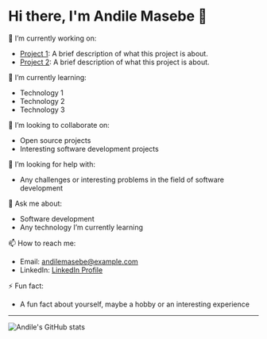 # Hi there, I'm Andile Masebe 👋

🔭 I’m currently working on:
- [Project 1](https://github.com/andilemasebe/project1): A brief description of what this project is about.
- [Project 2](https://github.com/andilemasebe/project2): A brief description of what this project is about.

🌱 I’m currently learning:
- Technology 1
- Technology 2
- Technology 3

👯 I’m looking to collaborate on:
- Open source projects
- Interesting software development projects

🤔 I’m looking for help with:
- Any challenges or interesting problems in the field of software development

💬 Ask me about:
- Software development
- Any technology I’m currently learning

📫 How to reach me:
- Email: [andilemasebe@example.com](mailto:andilemasebe@example.com)
- LinkedIn: [LinkedIn Profile](https://www.linkedin.com/in/andilemasebe)

⚡ Fun fact:
- A fun fact about yourself, maybe a hobby or an interesting experience

---

![Andile's GitHub stats](https://github-readme-stats.vercel.app/api?username=andilemasebe&show_icons=true&theme=radical)

<!-- Optional: Add a quote or a personal motto here -->
